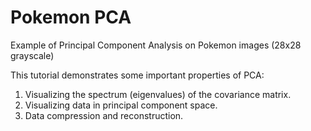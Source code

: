 # Pokemon PCA
Example of Principal Component Analysis on Pokemon images (28x28 grayscale)

This tutorial demonstrates some important properties of PCA:
1. Visualizing the spectrum (eigenvalues) of the covariance matrix.
2. Visualizing data in principal component space.
3. Data compression and reconstruction.

